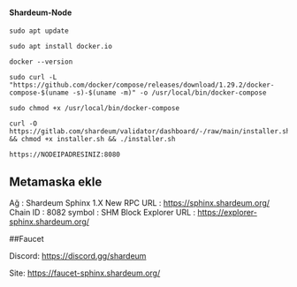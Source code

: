 #### Shardeum-Node


```
sudo apt update
```


```
sudo apt install docker.io
```
```
docker --version
```
```
sudo curl -L "https://github.com/docker/compose/releases/download/1.29.2/docker-compose-$(uname -s)-$(uname -m)" -o /usr/local/bin/docker-compose
```
```
sudo chmod +x /usr/local/bin/docker-compose
```
```
curl -O https://gitlab.com/shardeum/validator/dashboard/-/raw/main/installer.sh && chmod +x installer.sh && ./installer.sh
```
```
https://NODEIPADRESINIZ:8080
```

## Metamaska ekle
Ağ : Shardeum Sphinx 1.X
New RPC URL : https://sphinx.shardeum.org/
Chain ID : 8082
symbol : SHM
Block Explorer URL : https://explorer-sphinx.shardeum.org/


##Faucet

Discord: https://discord.gg/shardeum

Site: https://faucet-sphinx.shardeum.org/




